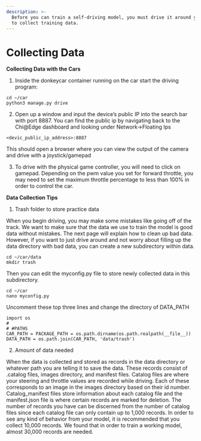 ```yaml
---
description: >-
  Before you can train a self-driving model, you must drive it around yourself
  to collect training data.
---
```


# Collecting Data

**Collecting Data with the Cars**

1. Inside the donkeycar container running on the car start the driving program:

```
cd ~/car
python3 manage.py drive
```

2. Open up a window and input the device’s public IP into the search bar with port 8887. You can find the public ip by navigating back to the Chi@Edge dashboard and looking under Network->Floating Ips

```
<devic_public_ip_address>:8887
```

This should open a browser where you can view the output of the camera and drive with a joystick/gamepad

3. To drive with the physical game controller, you will need to click on gamepad. Depending on the pwm value you set for forward throttle, you may need to set the maximum throttle percentage to less than 100% in order to control the car.

**Data Collection Tips**

1. Trash folder to store practice data

When you begin driving, you may make some mistakes like going off of the track. We want to make sure that the data we use to train the model is good data without mistakes. The next page will explain how to clean up bad data. However, if you want to just drive around and not worry about filling up the data directory with bad data, you can create a new subdirectory within data.

```
cd ~/car/data
mkdir trash
```

Then you can edit the myconfig.py file to store newly collected data in this subdirectory.

```
cd ~/car
nano myconfig.py
```

Uncomment these top three lines and change the directory of DATA\_PATH

```
import os
# 
# #PATHS
CAR_PATH = PACKAGE_PATH = os.path.dirname(os.path.realpath(__file__))
DATA_PATH = os.path.join(CAR_PATH, 'data/trash')
```

2. Amount of data needed

When the data is collected and stored as records in the data directory or whatever path you are telling it to save the data. These records consist of .catalog files, images directory, and manifest files. Catalog files are where your steering and throttle values are recorded while driving. Each of these corresponds to an image in the images directory based on their id number. Catalog\_manifest files store information about each catalog file and the manifest.json file is where certain records are marked for deletion. The number of records you have can be discerned from the number of catalog files since each catalog file can only contain up to 1,000 records. In order to see any kind of behavior from your model, it is recommended that you collect 10,000 records. We found that in order to train a working model, almost 30,000 records are needed.
